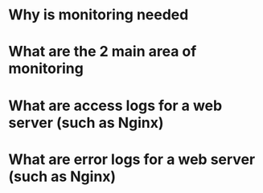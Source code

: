 # Why is monitoring needed
# What are the 2 main area of monitoring
# What are access logs for a web server (such as Nginx)
# What are error logs for a web server (such as Nginx)
